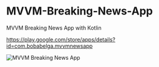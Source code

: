 # MVVM-Breaking-News-App
MVVM Breaking News App with Kotlin


https://play.google.com/store/apps/details?id=com.bobabelga.mvvmnewsapp


![MVVM Breaking News App](https://lh3.googleusercontent.com/NApEtlaHEI3eUwKGSDsdBc7IdmC0Dxx7QYN6R4gq5YLgopWEw0_ZCkxG7VOE84PcveI=w720-h310-rw)
